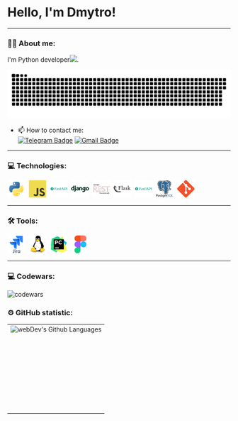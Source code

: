 
# Hello, I'm Dmytro!

---

### :man_technologist: About me:

I'm Python developer<img src="https://media.giphy.com/media/WUlplcMpOCEmTGBtBW/giphy.gif" width="30px">. 
<p align="center">
 <img width="600" src="github-snake.svg" alt="snake"/>
</p>



- :mailbox: How to contact me: <br>[![Telegram Badge](https://img.shields.io/badge/-petrykivdmytro-blue?style=flat&logo=Telegram&logoColor=white)](https://t.me/accbuyer19) [![Gmail Badge](https://img.shields.io/badge/-Gmail-red?style=flat&logo=Gmail&logoColor=white)](mailto:petrykiv.dmytro19@gmail.com)

---

### 💻 Technologies:

<div>
  <img src="https://github.com/devicons/devicon/blob/master/icons/python/python-original.svg" title="pythont" alt="python" width="40" height="40"/>&nbsp
  <img src="https://github.com/devicons/devicon/blob/master/icons/javascript/javascript-original.svg" title="javascript" alt="javascript" width="40" height="40"/>&nbsp
   <img src="https://github.com/devicons/devicon/blob/master/icons/fastapi/fastapi-original-wordmark.svg" title="fast-api" alt="fast-api" width="40" height="40"/>&nbsp
  <img src="https://github.com/devicons/devicon/blob/master/icons/django/django-plain-wordmark.svg" title="django" alt="django" width="40" height="40"/>&nbsp
  <img src="https://github.com/devicons/devicon/blob/master/icons/djangorest/djangorest-original-wordmark.svg" title="drf" alt="drf" width="40" height="40"/>&nbsp
  <img src="https://github.com/devicons/devicon/blob/master/icons/flask/flask-original-wordmark.svg" title="flask" alt="flask" width="40" height="40"/>&nbsp
  <img src="https://github.com/devicons/devicon/blob/master/icons/fastapi/fastapi-plain-wordmark.svg" title="fastapi" alt="fastapi" width="40" height="40"/>&nbsp
  <img src="https://github.com/devicons/devicon/blob/master/icons/postgresql/postgresql-original-wordmark.svg" title="postgresql" alt="postgresql" width="40" height="40"/>&nbsp
  <img src="https://github.com/devicons/devicon/blob/master/icons/git/git-original.svg" title="git" alt="git" width="40" height="40"/>&nbsp

---

### 🛠 Tools:

<div>
  <img src="https://github.com/devicons/devicon/blob/master/icons/jira/jira-original-wordmark.svg" title="jira" alt="jira" width="40" height="40"/>&nbsp;
  <img src="https://github.com/devicons/devicon/blob/master/icons/linux/linux-original.svg" title="linux" alt="linux" width="40" height="40"/>&nbsp;
  <img src="https://github.com/devicons/devicon/blob/master/icons/pycharm/pycharm-original.svg" title="PyCharm" alt="PyCharm" width="40" height="40"/>&nbsp;
  <img src="https://github.com/devicons/devicon/blob/master/icons/figma/figma-original.svg" title="figma" alt="figma" width="40" height="40"/>&nbsp;
</div>

---

### 💻 Codewars:

![codewars](https://www.codewars.com/users/petrykivd/badges/large)

### ⚙️ GitHub statistic:

<table>
  <tr>
    <td>
      <img height="195px" align="right" alt="webDev's Github Languages" src="https://github-readme-stats-sigma-five.vercel.app/api/top-langs/?username=petrykivd&layout=compact&theme=vision-friendly-dark" />
    </td>
  </tr>
</table>
